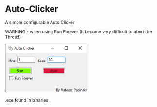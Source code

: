 # Auto-Clicker
A simple configurable Auto Clicker

WARNING - when using Run Forever (It become very difficult to abort the Thread)

![mainWin](READMEimg/Capture.PNG)

.exe found in binaries
